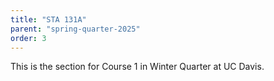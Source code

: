 ```yaml
---
title: "STA 131A"
parent: "spring-quarter-2025"
order: 3
---
```


This is the section for Course 1 in Winter Quarter at UC Davis.